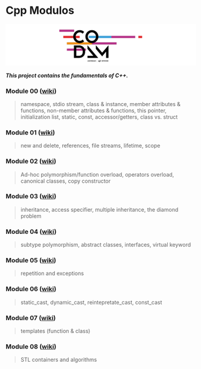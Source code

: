 # Cpp Modulos

[![Logo](https://github.com/qingqingqingli/readme_images/blob/master/codam_logo_1.png)](https://www.codam.nl/en/studying-at-codam)

***This project contains the fundamentals of C++.***

### Module 00 ([wiki](https://github.com/SwenneHacks/myCpp/blob/main/subjects/2021/en.subject%20(0).pdf)) 

> namespace, stdio stream, class & instance, member attributes & functions, non-member attributes & functions, this pointer, initialization list, static, const, accessor/getters, class vs. struct

### Module 01 ([wiki](https://github.com/SwenneHacks/myCpp/blob/main/subjects/2021/en.subject%20(1).pdf))

> new and delete, references, file streams, lifetime, scope

### Module 02 ([wiki](https://github.com/SwenneHacks/myCpp/blob/main/subjects/2021/en.subject%20(2).pdf))

> Ad-hoc polymorphism/function overload, operators overload, canonical classes, copy constructor

### Module 03 ([wiki](https://github.com/SwenneHacks/myCpp/blob/main/subjects/2021/en.subject%20(3).pdf))

> inheritance, access specifier, multiple inheritance, the diamond problem

### Module 04 ([wiki](https://github.com/SwenneHacks/myCpp/blob/main/subjects/2021/en.subject%20(4).pdf))

> subtype polymorphism, abstract classes, interfaces, virtual keyword

### Module 05 ([wiki](https://github.com/SwenneHacks/myCpp/blob/main/subjects/2021/en.subject%20(5).pdf))

> repetition and exceptions

### Module 06 ([wiki](https://github.com/SwenneHacks/myCpp/blob/main/subjects/2021/en.subject%20(6).pdf))

> static_cast, dynamic_cast, reintepretate_cast, const_cast

### Module 07 ([wiki](https://github.com/SwenneHacks/myCpp/blob/main/subjects/2021/en.subject%20(7).pdf))

> templates (function & class)

### Module 08 ([wiki](https://github.com/SwenneHacks/myCpp/blob/main/subjects/2021/en.subject%20(8).pdf))

> STL containers and algorithms
